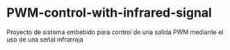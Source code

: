 # PWM-control-with-infrared-signal
Proyecto de sistema embebido para control de una salida PWM mediante el uso de una señal infrarroja
